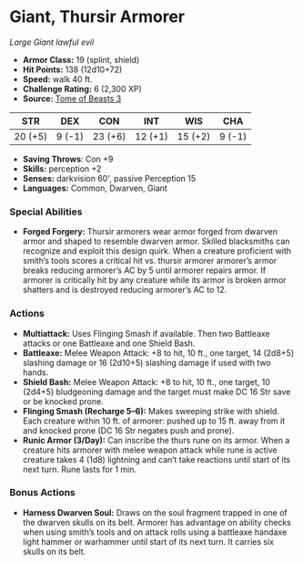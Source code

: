 # Giant, Thursir Armorer

*Large* *Giant* *lawful evil*

- **Armor Class:** 19 (splint, shield)
- **Hit Points:** 138 (12d10+72)
- **Speed:** walk 40 ft.
- **Challenge Rating:** 6 (2,300 XP)
- **Source:** [Tome of Beasts 3](https://koboldpress.com/kpstore/product/tome-of-beasts-2-for-5th-edition/)

| STR | DEX | CON | INT | WIS | CHA |
| --- | --- | --- | --- | --- | --- |
| 20 (+5) | 9 (-1) | 23 (+6) | 12 (+1) | 15 (+2) | 9 (-1) |

- **Saving Throws**: Con +9
- **Skills:** perception +2
- **Senses:** darkvision 60', passive Perception 15
- **Languages:** Common, Dwarven, Giant
### Special Abilities
- **Forged Forgery:** Thursir armorers wear armor forged from dwarven armor and shaped to resemble dwarven armor. Skilled blacksmiths can recognize and exploit this design quirk. When a creature proficient with smith’s tools scores a critical hit vs. thursir armorer armorer’s armor breaks reducing armorer’s AC by 5 until armorer repairs armor. If armorer is critically hit by any creature while its armor is broken armor shatters and is destroyed reducing armorer’s AC to 12.
### Actions
- **Multiattack:** Uses Flinging Smash if available. Then two Battleaxe attacks or one Battleaxe and one Shield Bash.
- **Battleaxe:** Melee Weapon Attack: +8 to hit, 10 ft., one target, 14 (2d8+5) slashing damage or 16 (2d10+5) slashing damage if used with two hands.
- **Shield Bash:** Melee Weapon Attack: +8 to hit, 10 ft., one target, 10 (2d4+5) bludgeoning damage and the target must make DC 16 Str save or be knocked prone.
- **Flinging Smash (Recharge 5–6):** Makes sweeping strike with shield. Each creature within 10 ft. of armorer: pushed up to 15 ft. away from it and knocked prone (DC 16 Str negates push and prone).
- **Runic Armor (3/Day):** Can inscribe the thurs rune on its armor. When a creature hits armorer with melee weapon attack while rune is active creature takes 4 (1d8) lightning and can’t take reactions until start of its next turn. Rune lasts for 1 min.
### Bonus Actions
- **Harness Dwarven Soul:** Draws on the soul fragment trapped in one of the dwarven skulls on its belt. Armorer has advantage on ability checks when using smith’s tools and on attack rolls using a battleaxe handaxe light hammer or warhammer until start of its next turn. It carries six skulls on its belt.
